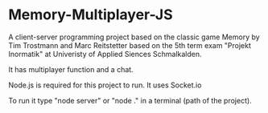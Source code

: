 # Memory-Multiplayer-JS
A client-server programming project based on the classic game Memory by Tim Trostmann and Marc Reitstetter based on the 5th term exam "Projekt Inormatik" at Univeristy of Applied Siences Schmalkalden.

It has multiplayer function and a chat.

Node.js is required for this project to run.
It uses Socket.io

To run it type "node server" or "node ." in a terminal (path of the project).
